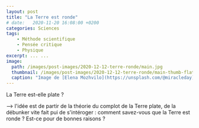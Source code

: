 ```yaml
---
layout: post
title: "La Terre est ronde"
# date:   2020-11-20 16:08:00 +0200
categories: Sciences
tags:
    - Méthode scientifique
    - Pensée critique
    - Physique
excerpt: ... ...
image:
  path: /images/post-images/2020-12-12-terre-ronde/main.jpg
  thumbnail: /images/post-images/2020-12-12-terre-ronde/main-thumb-flat.jpg
  caption: "Image de [Elena Mozhvilo](https://unsplash.com/@miracleday)"
---
```


La Terre est-elle plate ?

--> l'idée est de partir de la théorie du complot de la Terre plate, de la débunker vite fait pui de s'intéroger : comment savez-vous que la Terre est ronde ? Est-ce pour de bonnes raisons ?
